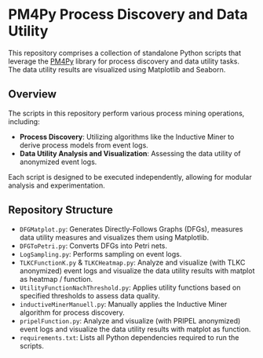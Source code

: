 # PM4Py Process Discovery and Data Utility

This repository comprises a collection of standalone Python scripts that leverage the [PM4Py](https://github.com/process-intelligence-solutions/pm4py) library for process discovery and data utility tasks.  
The data utility results are visualized using Matplotlib and Seaborn.

## Overview

The scripts in this repository perform various process mining operations, including:

- **Process Discovery**: Utilizing algorithms like the Inductive Miner to derive process models from event logs.
- **Data Utility Analysis and Visualization**: Assessing the data utility of anonymized event logs.

Each script is designed to be executed independently, allowing for modular analysis and experimentation.

## Repository Structure

- `DFGMatplot.py`: Generates Directly-Follows Graphs (DFGs), measures data utility measures and visualizes them using Matplotlib.
- `DFGToPetri.py`: Converts DFGs into Petri nets.
- `LogSampling.py`: Performs sampling on event logs.
- `TLKCFunctionK.py` & `TLKCHeatmap.py`: Analyze and visualize (with TLKC anonymized) event logs and visualize the data utility results with matplot as heatmap / function.
- `UtilityFunctionNachThreshold.py`: Applies utility functions based on specified thresholds to assess data quality.
- `inductiveMinerManuell.py`: Manually applies the Inductive Miner algorithm for process discovery.
- `pripelFunction.py`: Analyze and visualize (with PRIPEL anonymized) event logs and visualize the data utility results with matplot as function.
- `requirements.txt`: Lists all Python dependencies required to run the scripts.

